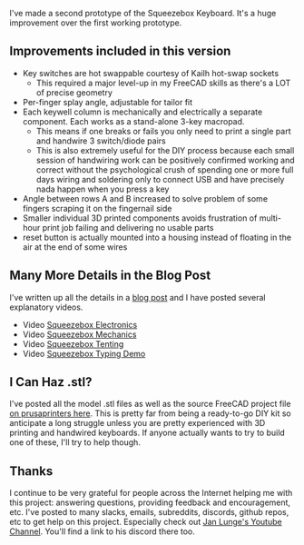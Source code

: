 I've made a second prototype of the Squeezebox Keyboard. It's a huge improvement over the first working prototype.

## Improvements included in this version

* Key switches are hot swappable courtesy of Kailh hot-swap sockets
  * This required a major level-up in my FreeCAD skills as there's a LOT of precise geometry
* Per-finger splay angle, adjustable for tailor fit
* Each keywell column is mechanically and electrically a separate component. Each works as a stand-alone 3-key macropad.
  * This means if one breaks or fails you only need to print a single part and handwire 3 switch/diode pairs
  * This is also extremely useful for the DIY process because each small session of handwiring work can be positively confirmed working and correct without the psychological crush of spending one or more full days wiring and soldering only to connect USB and have precisely nada happen when you press a key
* Angle between rows A and B increased to solve problem of some fingers scraping it on the fingernail side
* Smaller individual 3D printed components avoids frustration of multi-hour print job failing and delivering no usable parts
* reset button is actually mounted into a housing instead of floating in the air at the end of some wires

## Many More Details in the Blog Post

I've written up all the details in a [blog post](https://peterlyons.com/problog/2021/06/squeezebox-keyboard-v2105) and I have posted several explanatory videos.

* Video [Squeezebox Electronics](https://youtu.be/HcfCOohTDrY)
* Video [Squeezebox Mechanics](https://youtu.be/yGRIldWoOo8)
* Video [Squeezebox Tenting](https://youtu.be/yJ7hvMvGCOM)
* Video [Squeezebox Typing Demo](https://youtu.be/AaEdjcQJLuc)

## I Can Haz .stl?

I've posted all the model .stl files as well as the source FreeCAD project file [on prusaprinters here](https://www.prusaprinters.org/print/68948). This is pretty far from being a ready-to-go DIY kit so anticipate a long struggle unless you are pretty experienced with 3D printing and handwired keyboards. If anyone actually wants to try to build one of these, I'll try to help though.

## Thanks

I continue to be very grateful for people across the Internet helping me with this project: answering questions, providing feedback and encouragement, etc. I've posted to many slacks, emails, subreddits, discords, github repos, etc to get help on this project. Especially check out [Jan Lunge's Youtube Channel](https://www.youtube.com/user/ModOfLow). You'll find a link to his discord there too.
